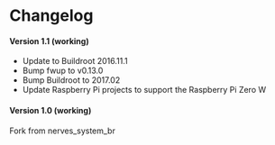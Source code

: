 # Changelog

#### Version 1.1 (working)
- Update to Buildroot 2016.11.1
- Bump fwup to v0.13.0
- Bump Buildroot to 2017.02
- Update Raspberry Pi projects to support the Raspberry Pi Zero W

#### Version 1.0 (working)
Fork from nerves_system_br
